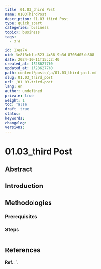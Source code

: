 ```yaml
---
title: 01.03_third Post
name: 0103ThirdPost
description: 01.03_third Post
type: quick_start
categories: business
topics: business
tags: 
  - 3rd

id: 13ea74
uid: 5e8f3cbf-d523-4c86-9b3d-8708d05bb308
date: 2024-10-11T15:22:40
created_at: 1728627760
updated_at: 1728627760
path: content/posts/ja/01.03_third-post.md
slug: 01.03_third_post
url: /01.03-third-post
lang: en
author: undefined
private: true
weight: 1
toc: false
draft: true
status: 
keywords: 
changelog: 
versions: 
---
```


# 01.03_third Post



## Abstract




## Introduction




## Methodologies

### Prerequisites



### Steps



```

```


## References
**Ref.**: 
1. 


[^1]: 
